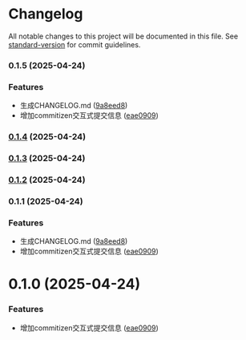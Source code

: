 # Changelog

All notable changes to this project will be documented in this file. See [standard-version](https://github.com/conventional-changelog/standard-version) for commit guidelines.

### 0.1.5 (2025-04-24)


### Features

* 生成CHANGELOG.md ([9a8eed8](https://github.com/erichow/zhoudm5/commit/9a8eed8562a0c983b70680f3db41e6d3852162df))
* 增加commitizen交互式提交信息 ([eae0909](https://github.com/erichow/zhoudm5/commit/eae09096710e90c71e24792e3437743fb3a6fd69))

### [0.1.4](https://github.com/erichow/zhoudm5/compare/v0.1.3...v0.1.4) (2025-04-24)

### [0.1.3](https://github.com/erichow/zhoudm5/compare/v0.1.2...v0.1.3) (2025-04-24)

### [0.1.2](https://github.com/erichow/zhoudm5/compare/v0.1.1...v0.1.2) (2025-04-24)

### 0.1.1 (2025-04-24)


### Features

* 生成CHANGELOG.md ([9a8eed8](https://github.com/erichow/zhoudm5/commit/9a8eed8562a0c983b70680f3db41e6d3852162df))
* 增加commitizen交互式提交信息 ([eae0909](https://github.com/erichow/zhoudm5/commit/eae09096710e90c71e24792e3437743fb3a6fd69))

# 0.1.0 (2025-04-24)


### Features

* 增加commitizen交互式提交信息 ([eae0909](https://github.com/erichow/zhoudm5/commit/eae09096710e90c71e24792e3437743fb3a6fd69))
